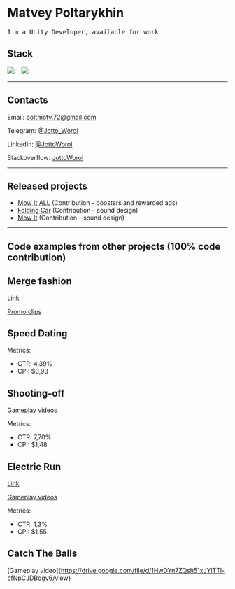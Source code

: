 
# Matvey Poltarykhin
<samp> I'm a Unity Developer, available for work

## Stack
  
  <img src="https://img.shields.io/badge/c%23-%23239120.svg?style=for-the-badge&logo=c-sharp&logoColor=white" />&nbsp;&nbsp;&nbsp;
  <img src="https://img.shields.io/badge/unity-%23000000.svg?style=for-the-badge&logo=unity&logoColor=white" />&nbsp;&nbsp;&nbsp;
  
<hr>
  
## Contacts
  Email: poltmotv.72@gmail.com
  
  Telegram: [@Jotto_Worol](https://t.me/jotto_worol)
  
  LinkedIn: [@JottoWorol](http://linkedin.com/in/jottoworol)
  
  Stackoverflow: [JottoWorol](https://stackoverflow.com/users/17058285/jottoworol)

<hr>  
  
## Released projects

  - [Mow It ALL](https://play.google.com/store/apps/details?id=com.igdclub.mowitall) (Contribution - boosters and rewarded ads)
  - [Folding Car](https://play.google.com/store/apps/details?id=com.igdclub.foldingcar) (Contribution - sound design)
  - [Mow It](https://play.google.com/store/apps/details?id=com.igdclub.mowit) (Contribution - sound design)
  
<hr>   
 
## Code examples from other projects (100% code contribution)
  
## Merge fashion
  
  [Link](https://play.google.com/store/apps/details?id=com.igdclub.fashionmerge)
  
  [Promo clips](https://drive.google.com/drive/u/1/folders/1ub3ShO-bc59P5HZ_yZOIT3mp4uo-wWLM)
  

## Speed Dating 
  
  Metrics:
  - CTR: 4,39%
  - CPI: $0,93
  
## Shooting-off
  [Gameplay videos](https://drive.google.com/drive/u/1/folders/1JIyUYMGkRgH283L-TdTYMZfeGZhJkG9M)
  
  Metrics:
  - CTR: 7,70% 
  - CPI: $1,48
  
## Electric Run
  
  [Link](https://play.google.com/store/apps/details?id=com.igdclub.electricrun)
  
  [Gameplay videos](https://drive.google.com/drive/folders/117fedJ27qZOQPw9QB4Tib7xe9Widf300)
  
  Metrics:
  - CTR: 1,3%
  - CPI: $1,55
  
  
## Catch The Balls
 
  [Gameplay video]{https://drive.google.com/file/d/1HwDYn7ZQsh51xJYlTTl-cfNpCJDBqgv6/view}
  
